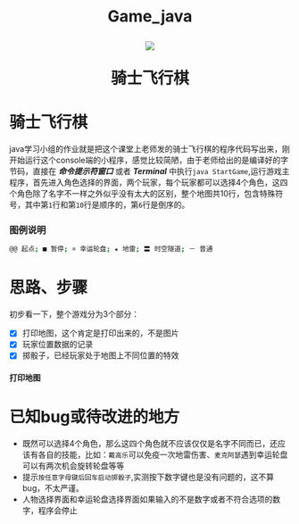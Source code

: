 <h1 align=center> Game_java
<p align=center><img src="https://i.imgur.com/yGBukGp.gif"></p>

骑士飞行棋

# 骑士飞行棋
java学习小组的作业就是把这个课堂上老师发的骑士飞行棋的程序代码写出来，刚开始运行这个console端的小程序，感觉比较简陋，由于老师给出的是编译好的字节码，直接在 ***命令提示符窗口*** 或者 ***Terminal*** 中执行` java StartGame `,运行游戏主程序，首先进入角色选择的界面，两个玩家，每个玩家都可以选择4个角色，这四个角色除了名字不一样之外似乎没有太大的区别，整个地图共10行，包含特殊符号，其中第` 1 `行和第` 10 `行是顺序的，第` 6 `行是倒序的。

### 图例说明
```bash
@@ 起点; ■ 暂停; ¤ 幸运轮盘; ★ 地雷; 〓 时空隧道; － 普通
```


# 思路、步骤

初步看一下，整个游戏分为3个部分：
- [x] 打印地图，这个肯定是打印出来的，不是图片
- [x] 玩家位置数据的记录
- [x] 掷骰子，已经玩家处于地图上不同位置的特效
#### 打印地图

# 已知bug或待改进的地方

- 既然可以选择4个角色，那么这四个角色就不应该仅仅是名字不同而已，还应该有各自的技能，比如：` 戴高乐 `可以免疫一次地雷伤害、` 麦克阿瑟 `遇到幸运轮盘可以有两次机会旋转轮盘等等
- 提示` 按任意字母键后回车启动掷骰子 `,实测按下数字键也是没有问题的，这不算bug，不太严谨。
- 人物选择界面和幸运轮盘选择界面如果输入的不是数字或者不符合选项的数字，程序会停止
